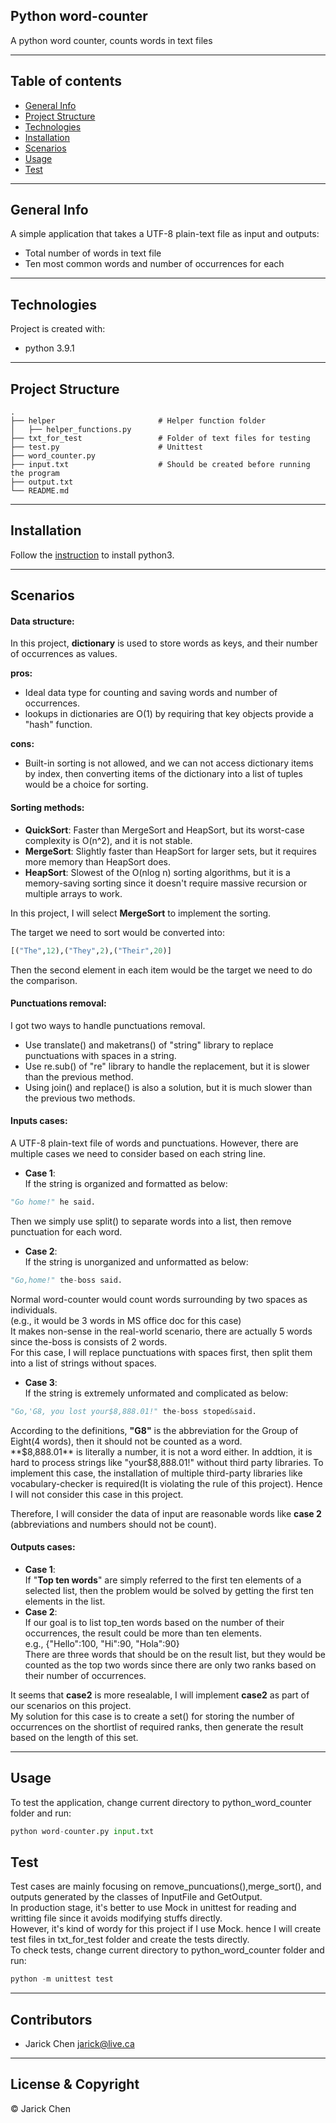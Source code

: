 ## Python word-counter
A python word counter, counts words in text files  

---
## Table of contents
* [General Info](#general-info)
* [Project Structure](#project-structure)
* [Technologies](#technologies)
* [Installation](#installation)
* [Scenarios](#scenarios)
* [Usage](#usage)
* [Test](#test)

---
## General Info
A simple application that takes a UTF-8 plain-text file as input and outputs:  
* Total number of words in text file  
* Ten most common words and number of occurrences for each


---
## Technologies
Project is created with:
* python 3.9.1

---
## Project Structure
    .
    ├── helper                       # Helper function folder
    │   ├── helper_functions.py  
    ├── txt_for_test                 # Folder of text files for testing
    ├── test.py                      # Unittest  
    ├── word_counter.py
    ├── input.txt                    # Should be created before running the program
    ├── output.txt
    └── README.md
---
## Installation

Follow the [instruction](https://wiki.python.org/moin/BeginnersGuide/Download) to install python3.  

---
## Scenarios
#### Data structure:
In this project, **dictionary** is used to store words as keys, and their number of occurrences as values.  

**pros:** 
* Ideal data type for counting and saving words and number of occurrences.
* lookups in dictionaries are O(1) by requiring that key objects provide a "hash" function.

**cons:**  
* Built-in sorting is not allowed, and we can not access dictionary items by index, then converting items of the dictionary into a list of tuples would be a choice for sorting. 

#### Sorting methods: 
* **QuickSort**: Faster than MergeSort and HeapSort, but its worst-case complexity is O(n^2), and it is not stable.  
* **MergeSort**: Slightly faster than HeapSort for larger sets, but it requires more memory than HeapSort does.  
* **HeapSort**: Slowest of the O(nlog n) sorting algorithms, but it is a memory-saving sorting since it doesn't require massive recursion or multiple arrays to work. 
 
In this project, I will select **MergeSort** to implement the sorting.

The target we need to sort would be converted into:  
```python
[("The",12),("They",2),("Their",20)]
```  
Then the second element in each item would be the target we need to do the comparison.

#### Punctuations removal:  
I got two ways to handle punctuations removal.  
* Use translate() and maketrans() of "string" library to replace punctuations with spaces in a string.  
* Use re.sub() of "re" library to handle the replacement, but it is slower than the previous method.
* Using join() and replace() is also a solution, but it is much slower than the previous two methods.  

#### Inputs cases: 
A UTF-8 plain-text file of words and punctuations. However, there are multiple cases we need to consider based on each string line.

* **Case 1**:  
If the string is organized and formatted as below:
```python
"Go home!" he said.
```
Then we simply use split() to separate words into a list, then remove punctuation for each word.
* **Case 2**:  
If the string is unorganized and unformatted as below:
```python
"Go,home!" the-boss said.
```
Normal word-counter would count words surrounding by two spaces as individuals.  
(e.g., it would be 3 words in MS office doc for this case)  
It makes non-sense in the real-world scenario, there are actually 5 words since the-boss is consists of 2 words.  
For this case, I will replace punctuations with spaces first, then split them into a list of strings without spaces.

* **Case 3**:  
If the string is extremely unformated and complicated as below:  
```python
"Go,'G8, you lost your$8,888.01!" the-boss stoped&said.
```
According to the definitions, **"G8"** is the abbreviation for the Group of Eight(4 words), then it should not be counted as a word.  
**$8,888.01** is literally a number, it is not a word either. In addtion, it is hard to process strings like "your$8,888.01!" without third party libraries.
To implement this case, the installation of multiple third-party libraries like vocabulary-checker is required(It is violating the rule of this project). Hence I will not consider this case in this project.


Therefore, I will consider the data of input are reasonable words like **case 2** (abbreviations and numbers should not be count).



#### Outputs cases:  
* **Case 1**:  
If "**Top ten words**" are simply referred to the first ten elements of a selected list, then the problem would be solved by getting the first ten elements in the list.
* **Case 2**:  
If our goal is to list top_ten words based on the number of their occurrences, the result could be more than ten elements.   
e.g., {"Hello":100, "Hi":90, "Hola":90}  
There are three words that should be on the result list, but they would be counted as the top two words since there are only two ranks based on their number of occurrences.  

It seems that **case2** is more resealable, I will implement **case2** as part of our scenarios on this project.  
My solution for this case is to create a set() for storing the number of occurrences on the shortlist of required ranks, then generate the result based on the length of this set.  

---
## Usage
To test the application, change current directory to python_word_counter folder and run: 

```python
python word-counter.py input.txt
```


## Test
Test cases are mainly focusing on remove_puncuations(),merge_sort(), and outputs generated by the classes of InputFile and GetOutput.  
In production stage, it's better to use Mock in unittest for reading and writting file since it avoids modifying stuffs directly.  
However, it's kind of wordy for this project if I use Mock. hence I will create test files in txt_for_test folder and create the tests directly.  
To check tests, change current directory to python_word_counter folder and run:    

```python
python -m unittest test
``` 
---
##  Contributors
- Jarick Chen <jarick@live.ca>
---
## License & Copyright
&copy; Jarick Chen

